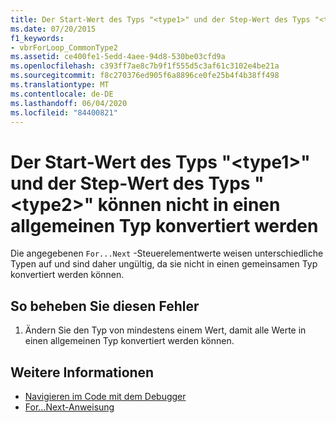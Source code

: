 ```yaml
---
title: Der Start-Wert des Typs "<type1>" und der Step-Wert des Typs "<type2>" können nicht in einen allgemeinen Typ konvertiert werden
ms.date: 07/20/2015
f1_keywords:
- vbrForLoop_CommonType2
ms.assetid: ce400fe1-5edd-4aee-94d8-530be03cfd9a
ms.openlocfilehash: c393ff7ae8c7b9f1f555d5c3af61c3102e4be21a
ms.sourcegitcommit: f8c270376ed905f6a8896ce0fe25b4f4b38ff498
ms.translationtype: MT
ms.contentlocale: de-DE
ms.lasthandoff: 06/04/2020
ms.locfileid: "84400821"
---
```

# <a name="cannot-convert-start-value-of-type-type1-and-step-value-of-type-type2-to-a-common-type"></a>Der Start-Wert des Typs "\<type1>" und der Step-Wert des Typs "\<type2>" können nicht in einen allgemeinen Typ konvertiert werden
Die angegebenen `For...Next` -Steuerelementwerte weisen unterschiedliche Typen auf und sind daher ungültig, da sie nicht in einen gemeinsamen Typ konvertiert werden können.  
  
## <a name="to-correct-this-error"></a>So beheben Sie diesen Fehler  
  
1. Ändern Sie den Typ von mindestens einem Wert, damit alle Werte in einen allgemeinen Typ konvertiert werden können.  
  
## <a name="see-also"></a>Weitere Informationen

- [Navigieren im Code mit dem Debugger](/visualstudio/debugger/navigating-through-code-with-the-debugger)
- [For...Next-Anweisung](../language-reference/statements/for-next-statement.md)
